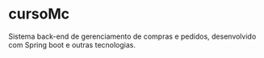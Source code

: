 # cursoMc
Sistema back-end de gerenciamento de compras e pedidos, desenvolvido com Spring boot e outras tecnologias.
